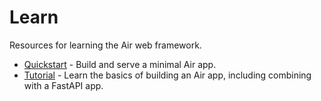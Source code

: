 # Learn 

Resources for learning the Air web framework.

- [Quickstart](/learn/quickstart) - Build and serve a minimal Air app. 
- [Tutorial](/learn/tutorial) - Learn the basics of building an Air app, including combining with a FastAPI app.
